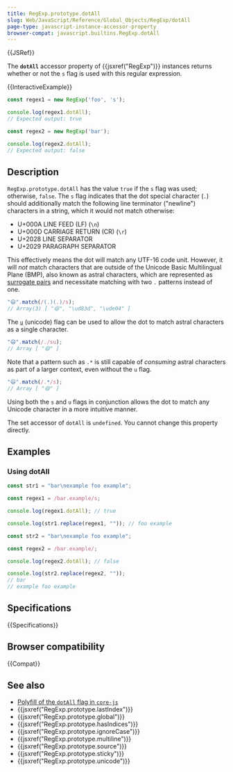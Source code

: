 ```yaml
---
title: RegExp.prototype.dotAll
slug: Web/JavaScript/Reference/Global_Objects/RegExp/dotAll
page-type: javascript-instance-accessor-property
browser-compat: javascript.builtins.RegExp.dotAll
---
```


{{JSRef}}

The **`dotAll`** accessor property of {{jsxref("RegExp")}} instances returns whether or not the `s` flag is used with this regular expression.

{{InteractiveExample}}

```js interactive-example
const regex1 = new RegExp('foo', 's');

console.log(regex1.dotAll);
// Expected output: true

const regex2 = new RegExp('bar');

console.log(regex2.dotAll);
// Expected output: false

```

## Description

`RegExp.prototype.dotAll` has the value `true` if the `s` flag was used; otherwise, `false`. The `s` flag indicates that the dot special character (`.`) should additionally match the following line terminator ("newline") characters in a string, which it would not match otherwise:

- U+000A LINE FEED (LF) (`\n`)
- U+000D CARRIAGE RETURN (CR) (`\r`)
- U+2028 LINE SEPARATOR
- U+2029 PARAGRAPH SEPARATOR

This effectively means the dot will match any UTF-16 code unit. However, it will _not_ match characters that are outside of the Unicode Basic Multilingual Plane (BMP), also known as astral characters, which are represented as [surrogate pairs](/en-US/docs/Web/JavaScript/Reference/Global_Objects/String#utf-16_characters_unicode_code_points_and_grapheme_clusters) and necessitate matching with two `.` patterns instead of one.

```js
"😄".match(/(.)(.)/s);
// Array(3) [ "😄", "\ud83d", "\ude04" ]
```

The [`u`](/en-US/docs/Web/JavaScript/Reference/Global_Objects/RegExp/unicode) (unicode) flag can be used to allow the dot to match astral characters as a single character.

```js
"😄".match(/./su);
// Array [ "😄" ]
```

Note that a pattern such as `.*` is still capable of _consuming_ astral characters as part of a larger context, even without the `u` flag.

```js
"😄".match(/.*/s);
// Array [ "😄" ]
```

Using both the `s` and `u` flags in conjunction allows the dot to match any Unicode character in a more intuitive manner.

The set accessor of `dotAll` is `undefined`. You cannot change this property directly.

## Examples

### Using dotAll

```js
const str1 = "bar\nexample foo example";

const regex1 = /bar.example/s;

console.log(regex1.dotAll); // true

console.log(str1.replace(regex1, "")); // foo example

const str2 = "bar\nexample foo example";

const regex2 = /bar.example/;

console.log(regex2.dotAll); // false

console.log(str2.replace(regex2, ""));
// bar
// example foo example
```

## Specifications

{{Specifications}}

## Browser compatibility

{{Compat}}

## See also

- [Polyfill of the `dotAll` flag in `core-js`](https://github.com/zloirock/core-js#ecmascript-string-and-regexp)
- {{jsxref("RegExp.prototype.lastIndex")}}
- {{jsxref("RegExp.prototype.global")}}
- {{jsxref("RegExp.prototype.hasIndices")}}
- {{jsxref("RegExp.prototype.ignoreCase")}}
- {{jsxref("RegExp.prototype.multiline")}}
- {{jsxref("RegExp.prototype.source")}}
- {{jsxref("RegExp.prototype.sticky")}}
- {{jsxref("RegExp.prototype.unicode")}}
